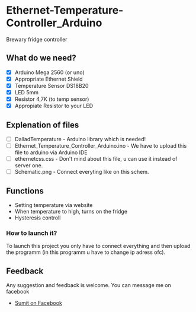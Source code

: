 # Ethernet-Temperature-Controller_Arduino
 Brewary fridge controller
 
## What do we need?
- [x] Arduino Mega 2560 (or uno)
- [x] Appropriate Ethernet Shield
- [x] Temperature Sensor DS18B20
- [x] LED 5mm
- [x] Resistor 4,7K (to temp sensor)
- [x] Appropiate Resistor to your LED

## Explenation of files
- [ ] DalladTemperature - Arduino library which is needed!
- [ ] Ethernet_Temperature_Controller_Arduino.ino - We have to upload this file to arduino via Arduino IDE
- [ ] ethernetcss.css - Don't mind about this file, u can use it instead of server one.
- [ ] Schematic.png - Connect everyting like on this schem.

## Functions
- Setting temperature via website
- When temperature to high, turns on the fridge
- Hysteresis controll

### How to launch it?
To launch this project you only have to connect everything and then upload the programm (in this programm u have to change ip adress ofc).

## Feedback
Any suggestion and feedback is welcome. You can message me on facebook
- [Sumit on Facebook](https://www.facebook.com/patryk.pijn)
